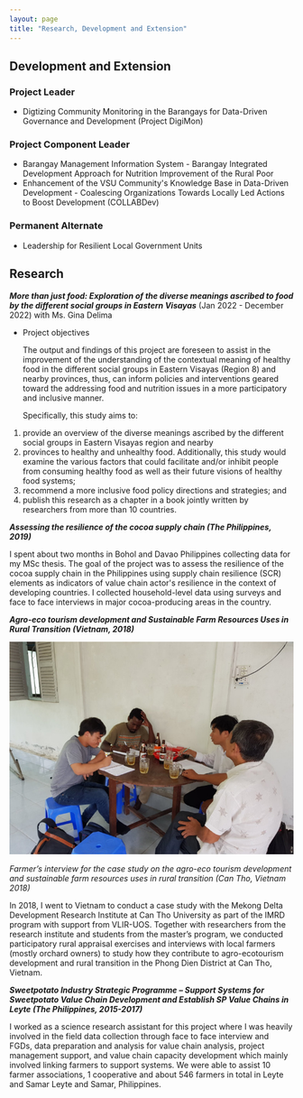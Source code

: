 ```yaml
---
layout: page
title: "Research, Development and Extension"
---
```

## Development and Extension

### Project Leader
* Digtizing Community Monitoring in the Barangays for Data-Driven Governance and Development (Project DigiMon) 

### Project Component Leader
* Barangay Management Information System -  Barangay Integrated Development Approach for Nutrition Improvement of the Rural Poor
* Enhancement of the VSU Community's Knowledge Base in Data-Driven Development - Coalescing Organizations Towards Locally Led Actions to Boost Development (COLLABDev)

### Permanent Alternate
* Leadership for Resilient Local Government Units

## Research
_**More than just food: Exploration of the diverse meanings ascribed to food by the different social groups in Eastern Visayas**_ (Jan 2022 - December 2022) with Ms. Gina Delima
* Project objectives

  The output and findings of this project are foreseen to assist in the improvement of the understanding of the contextual meaning of healthy food in the different social groups in Eastern Visayas (Region 8) and nearby provinces, thus, can inform policies and interventions geared toward the addressing food and nutrition issues in a more participatory and inclusive manner.
  
  Specifically, this study aims to:
1. provide an overview of the diverse meanings ascribed by the different social groups in Eastern Visayas region and nearby 
2. provinces to healthy and unhealthy food.  Additionally, this study would examine the various factors that could facilitate and/or inhibit people from consuming healthy food as well as their future visions of healthy food systems; 
3. recommend a more inclusive food policy directions and strategies; and 
4. publish this research as a chapter in a book jointly written by researchers from more than 10 countries.

_**Assessing the resilience of the cocoa supply chain (The Philippines, 2019)**_

I spent about two months in Bohol and Davao Philippines collecting data for my MSc thesis. The goal of the project was to assess the resilience of the cocoa supply chain in the Philippines using supply chain resilience (SCR) elements as indicators of value chain actor's resilience in the context of developing countries. I collected household-level data using surveys and face to face interviews in major cocoa-producing areas in the country. 

_**Agro-eco tourism development and Sustainable Farm Resources Uses in Rural Transition (Vietnam, 2018)**_

![fieldworkpic.jpeg](/assets/images/fieldworkpic.jpeg)

*Farmer’s interview for the case study on the agro-eco tourism development and sustainable farm resources uses in rural transition (Can Tho, Vietnam 2018)*

In 2018, I went to Vietnam to conduct a case study with the Mekong Delta Development Research Institute at Can Tho University as part of the IMRD program with support from VLIR-UOS. Together with researchers from the research institute and students from the master’s program, we conducted participatory rural appraisal exercises and interviews with local farmers (mostly orchard owners) to study how they contribute to agro-ecotourism development and rural transition in the Phong Dien District at Can Tho, Vietnam. 

_**Sweetpotato Industry Strategic Programme – Support Systems for Sweetpotato Value Chain Development and Establish SP Value Chains in Leyte (The Philippines, 2015-2017)**_

I worked as a science research assistant for this project where I was heavily involved in the field data collection through face to face interview and FGDs, data preparation and analysis for value chain analysis, project management support, and value chain capacity development which mainly involved linking farmers to support systems. We were able to assist 10 farmer associations, 1 cooperative and about 546 farmers in total in Leyte and Samar Leyte and Samar, Philippines.
